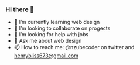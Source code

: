 ### Hi there 👋

- 🌱 I’m currently learning web design
- 👯 I’m looking to collaborate on progects
- 🤔 I’m looking for help with jobs
- 💬 Ask me about web design
- 📫 How to reach me: @nzubecoder on twitter and henrybliss673@gmail.com
<!--
**nzubecoder/nzubecoder** is a ✨ _special_ ✨ repository because its `README.md` (this file) appears on your GitHub profile.

Here are some ideas to get you started:

- 🔭 I’m currently working on ...
- 🌱 I’m currently learning ...
- 👯 I’m looking to collaborate on ...
- 🤔 I’m looking for help with ...
- 💬 Ask me about ...
- 📫 How to reach me: ...
- 😄 Pronouns: ...
- ⚡ Fun fact: ...
-->
